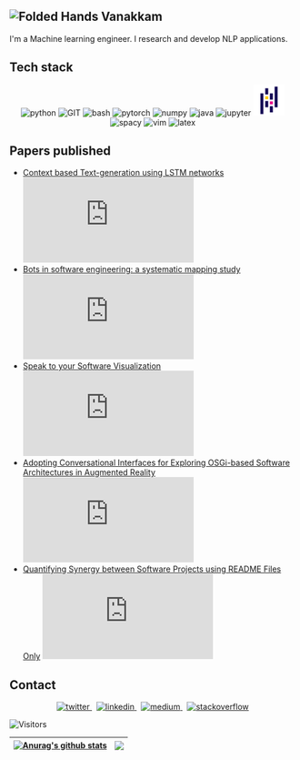 ## <img src="https://raw.githubusercontent.com/Tarikul-Islam-Anik/Animated-Fluent-Emojis/master/Emojis/Hand%20gestures/Folded%20Hands.png" alt="Folded Hands" width="25" height="25" /> Vanakkam 

I'm a Machine learning engineer. I research and develop NLP applications.


## Tech stack

<p align="center">
      <img src="https://www.vectorlogo.zone/logos/python/python-icon.svg" alt="python" width="55" height="55"/>
      <img src="https://www.vectorlogo.zone/logos/git-scm/git-scm-icon.svg" alt="GIT" width="55" height="55"/>
      <img src="https://www.vectorlogo.zone/logos/gnu_bash/gnu_bash-icon.svg" alt="bash" width="55" height="55"/>
      <img src="https://www.vectorlogo.zone/logos/pytorch/pytorch-icon.svg" alt="pytorch" width="55" height="55"/>
      <img src="https://www.vectorlogo.zone/logos/numpy/numpy-icon.svg" alt="numpy" width="55" height="55"/>
      <img src="https://www.vectorlogo.zone/logos/java/java-icon.svg" alt="java" width="55" height="55"/>
      <img src="https://www.vectorlogo.zone/logos/jupyter/jupyter-icon.svg" alt="jupyter" width="55" height="55"/>
      <img src="https://github.com/devicons/devicon/blob/master/icons/pandas/pandas-original.svg" alt="vim" width="55" height="55"/>
      <img src="https://upload.wikimedia.org/wikipedia/commons/8/88/SpaCy_logo.svg" alt="spacy" width="55" height="55"/> 
      <img src="https://www.vectorlogo.zone/logos/vim/vim-icon.svg" alt="vim" width="55" height="55"/>
      <img src="https://upload.wikimedia.org/wikipedia/commons/9/92/LaTeX_logo.svg" alt="latex" width="55" height="25"/>  
  
</p>

## Papers published

* [Context based Text-generation using LSTM networks](https://arxiv.org/pdf/2005.00048.pdf) [![Citation Badge](https://api.juleskreuer.eu/citation-badge.php?doi=10.48550/arXiv.2005.00048)](https://juleskreuer.eu/projekte/citation-badge/)
* [Bots in software engineering: a systematic mapping study](https://peerj.com/articles/cs-866/) [![Citation Badge](https://api.juleskreuer.eu/citation-badge.php?doi=10.7717/peerj-cs.866)](https://juleskreuer.eu/projekte/citation-badge/)
* [Speak to your Software Visualization](https://elib.dlr.de/132356/1/VISSOFT-SC-IVS-2019.pdf) [![Citation Badge](https://api.juleskreuer.eu/citation-badge.php?doi=10.1109/VISSOFT.2019.00017)](https://juleskreuer.eu/projekte/citation-badge/)
* [Adopting Conversational Interfaces for Exploring OSGi-based Software Architectures in Augmented Reality](https://elib.dlr.de/128206/1/ICSE-WS-BotSE-5.pdf) [![Citation Badge](https://api.juleskreuer.eu/citation-badge.php?doi=10.1109/BotSE.2019.00013)](https://juleskreuer.eu/projekte/citation-badge/)
* [Quantifying Synergy between Software Projects using README Files Only](https://elib.dlr.de/141909/1/paper162.pdf) [![Citation Badge](https://api.juleskreuer.eu/citation-badge.php?doi=10.18293/SEKE2021-162)](https://juleskreuer.eu/projekte/citation-badge/)


## Contact
<p align="center">
  <a href= "https://twitter.com/chmodsss">
  <img src="https://www.vectorlogo.zone/logos/twitter/twitter-official.svg" alt="twitter" width="25" height="25"/>
  </a> &nbsp;
  
  <a href= "https://www.linkedin.com/in/sivasuryas/">
  <img src="https://www.vectorlogo.zone/logos/linkedin/linkedin-icon.svg" alt="linkedin" width="25" height="25"/>
  </a> &nbsp;
  
  <a href= "https://medium.com/@chmodsss">
  <img src="https://www.vectorlogo.zone/logos/medium/medium-icon.svg" alt="medium" width="25" height="25"/>
  </a> &nbsp;

  <a href= "https://stackoverflow.com/users/3889310/chmodsss">
  <img src="https://www.vectorlogo.zone/logos/stackoverflow/stackoverflow-icon.svg" alt="stackoverflow" width="25" height="25"/>
  </a>
</p>

    
![Visitors](https://visitor-badge.laobi.icu/badge?page_id=chmodsss.chmodsss)

| <a href="https://github.com/anuraghazra/github-readme-stats"><img align="center" src="https://github-readme-stats.vercel.app/api?username=chmodsss&show_icons=true&include_all_commits=true&theme=graywhite&hide_border=true" alt="Anurag's github stats" /></a> | <a href="https://github.com/anuraghazra/github-readme-stats"><img align="center" src="https://github-readme-stats.vercel.app/api/top-langs/?username=chmodsss&layout=compact&theme=graywhite&hide_border=true" /></a> |
| ------------- | ------------- |

